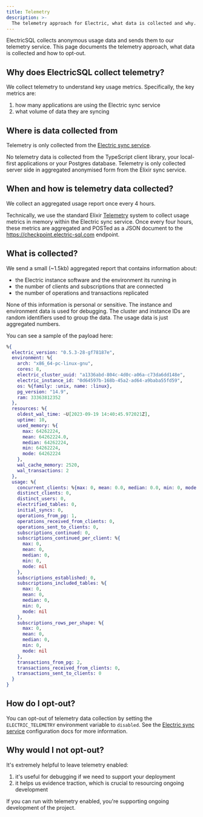 ```yaml
---
title: Telemetry
description: >-
  The telemetry approach for Electric, what data is collected and why.
---
```


ElectricSQL collects anonymous usage data and sends them to our telemetry service. This page documents the telemetry approach, what data is collected and how to opt-out.

## Why does ElectricSQL collect telemetry?

We collect telemetry to understand key usage metrics. Specifically, the key metrics are:

1. how many applications are using the Electric sync service
2. what volume of data they are syncing

## Where is data collected from

Telemetry is only collected from the [Electric sync service](../api/service.md).

No telemetry data is collected from the TypeScript client library, your local-first applications or your Postgres database. Telemetry is only collected server side in aggregated anonymised form from the Elixir sync service.

## When and how is telemetry data collected?

We collect an aggregated usage report once every 4 hours.

Technically, we use the standard Elixir [Telemetry](https://hexdocs.pm/telemetry/readme.html) system to collect usage metrics in memory within the Electric sync service. Once every four hours, these metrics are aggregated and POSTed as a JSON document to the https://checkpoint.electric-sql.com endpoint.

## What is collected?

We send a small (~1.5kb) aggregated report that contains information about:

- the Electric instance software and the environment its running in
- the number of clients and subscriptions that are connected
- the number of operations and transactions replicated

None of this information is personal or sensitive. The instance and environment data is used for debugging. The cluster and instance IDs are random identifiers used to group the data. The usage data is just aggregated numbers.

You can see a sample of the payload here:

```elixir
%{
  electric_version: "0.5.3-28-gf78187e",
  environment: %{
    arch: "x86_64-pc-linux-gnu",
    cores: 8,
    electric_cluster_uuid: "a1336abd-804c-4d0c-a06a-c73da6dd148e",
    electric_instance_id: "0d64597b-168b-45a2-ad64-a9baba55fd59",
    os: %{family: :unix, name: :linux},
    pg_version: "14.9",
    ram: 33363812352
  },
  resources: %{
    oldest_wal_time: ~U[2023-09-19 14:40:45.972021Z],
    uptime: 10,
    used_memory: %{
      max: 64262224,
      mean: 64262224.0,
      median: 64262224,
      min: 64262224,
      mode: 64262224
    },
    wal_cache_memory: 2520,
    wal_transactions: 2
  },
  usage: %{
    concurrent_clients: %{max: 0, mean: 0.0, median: 0.0, min: 0, mode: 0},
    distinct_clients: 0,
    distinct_users: 0,
    electrified_tables: 0,
    initial_syncs: 0,
    operations_from_pg: 1,
    operations_received_from_clients: 0,
    operations_sent_to_clients: 0,
    subscriptions_continued: 0,
    subscriptions_continued_per_client: %{
      max: 0,
      mean: 0,
      median: 0,
      min: 0,
      mode: nil
    },
    subscriptions_established: 0,
    subscriptions_included_tables: %{
      max: 0,
      mean: 0,
      median: 0,
      min: 0,
      mode: nil
    },
    subscriptions_rows_per_shape: %{
      max: 0,
      mean: 0,
      median: 0,
      min: 0,
      mode: nil
    },
    transactions_from_pg: 2,
    transactions_received_from_clients: 0,
    transactions_sent_to_clients: 0
  }
}
```

## How do I opt-out?

You can opt-out of telemetry data collection by setting the `ELECTRIC_TELEMETRY` environment variable to `disabled`. See the [Electric sync service](../api/service.md) configuration docs for more information.

## Why would I not opt-out?

It's extremely helpful to leave telemetry enabled:

1. it's useful for debugging if we need to support your deployment
2. it helps us evidence traction, which is crucial to resourcing ongoing development

If you can run with telemetry enabled, you're supporting ongoing development of the project.
